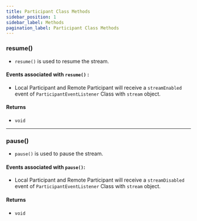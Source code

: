 ```yaml
---
title: Participant Class Methods
sidebar_position: 1
sidebar_label: Methods
pagination_label: Participant Class Methods
---
```


<div class="sdk-api-ref-only-h4">

### resume()

- `resume()` is used to resume the stream.

#### Events associated with `resume()` :

- Local Participant and Remote Participant will receive a `streamEnabled` event of `ParticipantEventListener` Class with `stream` object.

#### Returns

- `void`

---

### pause()

- `pause()` is used to pause the stream.

#### Events associated with `pause()`:

- Local Participant and Remote Participant will receive a `streamDisabled` event of `ParticipantEventListener` Class with `stream` object.

#### Returns

- `void`

</div>